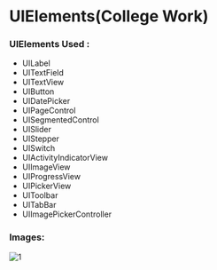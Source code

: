 # UIElements(College Work)

### UIElements Used :

* UILabel
* UITextField
* UITextView
* UIButton
* UIDatePicker
* UIPageControl
* UISegmentedControl
* UISlider
* UIStepper
* UISwitch
* UIActivityIndicatorView
* UIImageView
* UIProgressView
* UIPickerView
* UIToolbar
* UITabBar
* UIImagePickerController

### Images:
![1](https://user-images.githubusercontent.com/81614235/122917999-427fa880-d37c-11eb-997e-eb96097a847d.PNG)
